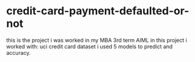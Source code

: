 # credit-card-payment-defaulted-or-not
this is the project i was worked in my MBA 3rd term AIML 
in this project i worked with:
uci credit card dataset
i used 5 models to predict and accuracy.
